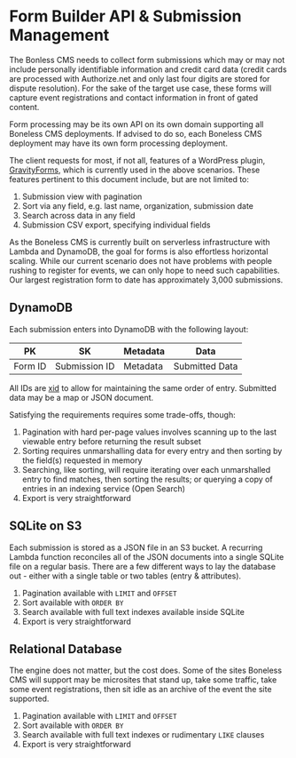 # Form Builder API & Submission Management

The Bonless CMS needs to collect form submissions which may or may not include personally identifiable information and credit card data (credit cards are processed with Authorize.net and only last four digits are stored for dispute resolution). For the sake of the target use case, these forms will capture event registrations and contact information in front of gated content.

Form processing may be its own API on its own domain supporting all Boneless CMS deployments. If advised to do so, each Boneless CMS deployment may have its own form processing deployment.

The client requests for most, if not all, features of a WordPress plugin, [GravityForms](https://www.gravityforms.com/), which is currently used in the above scenarios. These features pertinent to this document include, but are not limited to:

1. Submission view with pagination
2. Sort via any field, e.g. last name, organization, submission date
3. Search across data in any field
4. Submission CSV export, specifying individual fields

As the Boneless CMS is currently built on serverless infrastructure with Lambda and DynamoDB, the goal for forms is also effortless horizontal scaling. While our current scenario does not have problems with people rushing to register for events, we can only hope to need such capabilities. Our largest registration form to date has approximately 3,000 submissions.

## DynamoDB

Each submission enters into DynamoDB with the following layout:

| PK      | SK            | Metadata | Data           |
|---------|---------------|----------|----------------|
| Form ID | Submission ID | Metadata | Submitted Data |

All IDs are [xid](https://github.com/rs/xid) to allow for maintaining the same order of entry. Submitted data may be a map or JSON document.

Satisfying the requirements requires some trade-offs, though:

1. Pagination with hard per-page values involves scanning up to the last viewable entry before returning the result subset
2. Sorting requires unmarshalling data for every entry and then sorting by the field(s) requested in memory
3. Searching, like sorting, will require iterating over each unmarshalled entry to find matches, then sorting the results; or querying a copy of entries in an indexing service (Open Search)
4. Export is very straightforward

## SQLite on S3

Each submission is stored as a JSON file in an S3 bucket. A recurring Lambda function reconciles all of the JSON documents into a single SQLite file on a regular basis. There are a few different ways to lay the database out - either with a single table or two tables (entry & attributes).

1. Pagination available with `LIMIT` and `OFFSET`
2. Sort available with `ORDER BY`
3. Search available with full text indexes available inside SQLite
4. Export is very straightforward

## Relational Database

The engine does not matter, but the cost does. Some of the sites Boneless CMS will support may be microsites that stand up, take some traffic, take some event registrations, then sit idle as an archive of the event the site supported.

1. Pagination available with `LIMIT` and `OFFSET`
2. Sort available with `ORDER BY`
3. Search available with full text indexes or rudimentary `LIKE` clauses
4. Export is very straightforward
